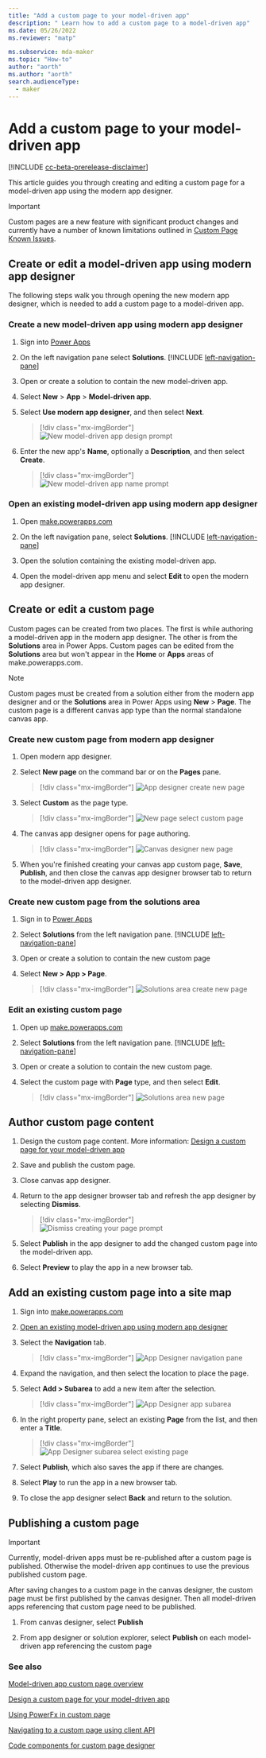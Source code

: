 ```yaml
---
title: "Add a custom page to your model-driven app" 
description: " Learn how to add a custom page to a model-driven app"
ms.date: 05/26/2022
ms.reviewer: "matp"

ms.subservice: mda-maker
ms.topic: "How-to"
author: "aorth"
ms.author: "aorth"
search.audienceType: 
  - maker
---
```

# Add a custom page to your model-driven app

[!INCLUDE [cc-beta-prerelease-disclaimer](../../includes/cc-beta-prerelease-disclaimer.md)]

This article guides you through creating and editing a custom page for a model-driven app using the modern app designer.

> [!IMPORTANT]
> Custom pages are a new feature with significant product changes and currently have a number of known limitations outlined in [Custom Page Known Issues](model-app-page-issues.md).

## Create or edit a model-driven app using modern app designer

The following steps walk you through opening the new modern app designer, which is needed to add a custom page to a model-driven app.

### Create a new model-driven app using modern app designer

1. Sign into [Power Apps](https://make.powerapps.com/?cds-app-module-designer.isCustomPageEnabled=true&oneCdsDesigner.enableCustomCanvasPage=true)

1. On the left navigation pane select **Solutions**. [!INCLUDE [left-navigation-pane](../../includes/left-navigation-pane.md)]
1. Open or create a solution to contain the new model-driven app.

1. Select **New** > **App** > **Model-driven app**.

1. Select **Use modern app designer**, and then select **Next**.

    > [!div class="mx-imgBorder"]
    > ![New model-driven app design prompt](media/add-page-to-model-app/solution-explorer-new-model-app-designer-prompt.png "New model-driven app design prompt")

1. Enter the new app's **Name**, optionally a **Description**, and then select **Create**.

    > [!div class="mx-imgBorder"]
    > ![New model-driven app name prompt](media/add-page-to-model-app/app-designer-name-prompt.png "New model-driven app name prompt")

### Open an existing model-driven app using modern app designer

1. Open [make.powerapps.com](https://make.powerapps.com/?cds-app-module-designer.isCustomPageEnabled=true&oneCdsDesigner.enableCustomCanvasPage=true)

1. On the left navigation pane, select **Solutions**. [!INCLUDE [left-navigation-pane](../../includes/left-navigation-pane.md)]
1. Open the solution containing the existing model-driven app.

1. Open the model-driven app menu and select **Edit** to open the modern app designer.

## Create or edit a custom page

Custom pages can be created from two places. The first is while authoring a model-driven app in the modern app designer. The other is from the **Solutions** area in Power Apps. Custom pages can be edited from the **Solutions** area but won't appear in the **Home** or **Apps** areas of make.powerapps.com.

  > [!NOTE]
  > Custom pages must be created from a solution either from the modern app designer and or the **Solutions** area in Power Apps using **New** > **Page**. The custom page is a different canvas app type than the normal standalone canvas app.

### Create new custom page from modern app designer

1. Open modern app designer.

1. Select **New page** on the command bar or on the **Pages** pane.

    > [!div class="mx-imgBorder"]
    > ![App designer create new page](media/add-page-to-model-app/app-designer-create-new-page.png "App designer create new page")

1. Select **Custom** as the page type.

    > [!div class="mx-imgBorder"]
    > ![New page select custom page](media/add-page-to-model-app/app-designer-create-new-custom-page.png "New page select custom page")

1. The canvas app designer opens for page authoring.

    > [!div class="mx-imgBorder"]
    > ![Canvas designer new page](media/add-page-to-model-app/canvas-designer-new-page.png "Canvas designer new page")

1. When you're finished creating your canvas app custom page, **Save**, **Publish**, and then close the canvas app designer browser tab to return to the model-driven app designer.

### Create new custom page from the solutions area

1. Sign in to [Power Apps](https://make.powerapps.com/?cds-app-module-designer.isCustomPageEnabled=true&oneCdsDesigner.enableCustomCanvasPage=true)

1. Select **Solutions** from the left navigation pane. [!INCLUDE [left-navigation-pane](../../includes/left-navigation-pane.md)]
1. Open or create a solution to contain the new custom page

1. Select **New > App > Page**.

    > [!div class="mx-imgBorder"]
    > ![Solutions area create new page](media/add-page-to-model-app/solution-explorer-new-page.png "Solutions area create new page")

### Edit an existing custom page

1. Open up [make.powerapps.com](https://make.powerapps.com/?cds-app-module-designer.isCustomPageEnabled=true&oneCdsDesigner.enableCustomCanvasPage=true)

1. Select **Solutions** from the left navigation pane. [!INCLUDE [left-navigation-pane](../../includes/left-navigation-pane.md)] 
1. Open or create a solution to contain the new custom page.

1. Select the custom page with **Page** type, and then select **Edit**.

    > [!div class="mx-imgBorder"]
    > ![Solutions area new page](media/add-page-to-model-app/solution-explorer-edit-page.png "Solutions area new page")

## Author custom page content

1. Design the custom page content. More information: [Design a custom page for your model-driven app](design-page-for-model-app.md)

1. Save and publish the custom page.

1. Close canvas app designer.

1. Return to the app designer browser tab and refresh the app designer by selecting **Dismiss**.

    > [!div class="mx-imgBorder"]
    > ![Dismiss creating your page prompt](media/add-page-to-model-app/app-designer-creating-page-prompt.png "Dismiss creating your page prompt")

1. Select **Publish** in the app designer to add the changed custom page into the model-driven app.

1. Select **Preview** to play the app in a new browser tab.

## Add an existing custom page into a site map

1. Sign into [make.powerapps.com](https://make.powerapps.com/?cds-app-module-designer.isCustomPageEnabled=true&oneCdsDesigner.enableCustomCanvasPage=true)

1. [Open an existing model-driven app using modern app designer](#open-an-existing-model-driven-app-using-modern-app-designer)

1. Select the **Navigation** tab.

    > [!div class="mx-imgBorder"]
    > ![App Designer navigation pane](media/add-page-to-model-app/app-designer-navigation-pane.png "App Designer navigation pane")

1. Expand the navigation, and then select the location to place the page.

1. Select **Add > Subarea** to add a new item after the selection.

    > [!div class="mx-imgBorder"]
    > ![App Designer app subarea](media/add-page-to-model-app/app-designer-add-subarea.png "App Designer add subarea")

1. In the right property pane, select an existing  **Page** from the list, and then enter a **Title**.

    > [!div class="mx-imgBorder"]
    > ![App Designer subarea select existing page](media/add-page-to-model-app/app-designer-subarea-select-existing-page.png "App Designer subarea select existing page")

1. Select **Publish**, which also saves the app if there are changes.

1. Select **Play** to run the app in a new browser tab.

1. To close the app designer select **Back** and return to the solution.

## Publishing a custom page

> [!IMPORTANT]
> Currently, model-driven apps must be re-published after a custom page is published.  Otherwise the model-driven app continues to use the previous published custom page.

After saving changes to a custom page in the canvas designer, the custom page must be first published by the canvas designer. Then all model-driven apps referencing that custom page need to be published. 

1. From canvas designer, select **Publish**

1. From app designer or solution explorer, select **Publish** on each model-driven app referencing the custom page

### See also

[Model-driven app custom page overview](model-app-page-overview.md)

[Design a custom page for your model-driven app](design-page-for-model-app.md)

[Using PowerFx in custom page](page-powerfx-in-model-app.md)

[Navigating to a custom page using client API](../../developer/model-driven-apps/clientapi/navigate-to-custom-page-examples.md)

[Code components for custom page designer](../../developer/component-framework/component-framework-for-canvas-apps.md)

